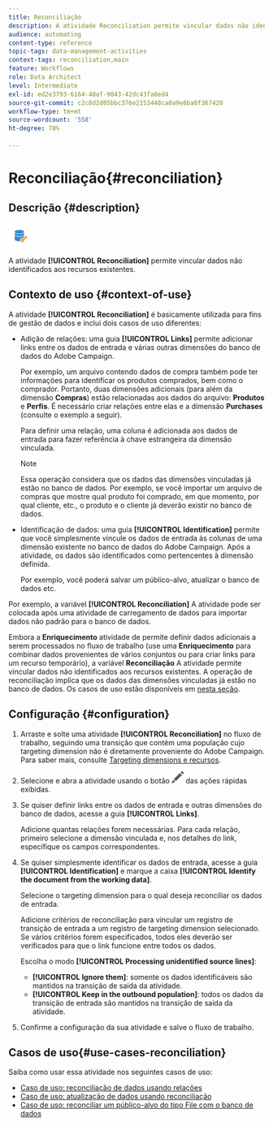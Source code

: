 ```yaml
---
title: Reconciliação
description: A atividade Reconciliation permite vincular dados não identificados aos recursos existentes.
audience: automating
content-type: reference
topic-tags: data-management-activities
context-tags: reconciliation,main
feature: Workflows
role: Data Architect
level: Intermediate
exl-id: ed2e3793-6164-48af-9043-42dc43fa8ed4
source-git-commit: c2c8d2d05bbc376e2153448ca0a9e6ba0f367420
workflow-type: tm+mt
source-wordcount: '558'
ht-degree: 78%

---
```


# Reconciliação{#reconciliation}

## Descrição {#description}

![](assets/reconciliation.png)

A atividade **[!UICONTROL Reconciliation]** permite vincular dados não identificados aos recursos existentes.

## Contexto de uso {#context-of-use}

A atividade **[!UICONTROL Reconciliation]** é basicamente utilizada para fins de gestão de dados e inclui dois casos de uso diferentes:

* Adição de relações: uma guia **[!UICONTROL Links]** permite adicionar links entre os dados de entrada e várias outras dimensões do banco de dados do Adobe Campaign.

   Por exemplo, um arquivo contendo dados de compra também pode ter informações para identificar os produtos comprados, bem como o comprador. Portanto, duas dimensões adicionais (para além da dimensão **Compras**) estão relacionadas aos dados do arquivo: **Produtos** e **Perfis**. É necessário criar relações entre elas e a dimensão **Purchases** (consulte o exemplo a seguir).

   Para definir uma relação, uma coluna é adicionada aos dados de entrada para fazer referência à chave estrangeira da dimensão vinculada.

   >[!NOTE]
   >
   >Essa operação considera que os dados das dimensões vinculadas já estão no banco de dados. Por exemplo, se você importar um arquivo de compras que mostre qual produto foi comprado, em que momento, por qual cliente, etc., o produto e o cliente já deverão existir no banco de dados.

* Identificação de dados: uma guia **[!UICONTROL Identification]** permite que você simplesmente vincule os dados de entrada às colunas de uma dimensão existente no banco de dados do Adobe Campaign. Após a atividade, os dados são identificados como pertencentes à dimensão definida.

   Por exemplo, você poderá salvar um público-alvo, atualizar o banco de dados etc.

Por exemplo, a variável **[!UICONTROL Reconciliation]** A atividade pode ser colocada após uma atividade de carregamento de dados para importar dados não padrão para o banco de dados.

Embora a **Enriquecimento** atividade de permite definir dados adicionais a serem processados no fluxo de trabalho (use uma **Enriquecimento** para combinar dados provenientes de vários conjuntos ou para criar links para um recurso temporário), a variável **Reconciliação** A atividade permite vincular dados não identificados aos recursos existentes. A operação de reconciliação implica que os dados das dimensões vinculadas já estão no banco de dados. Os casos de uso estão disponíveis em [nesta seção](#use-cases-reconciliation).


## Configuração {#configuration}

1. Arraste e solte uma atividade **[!UICONTROL Reconciliation]** no fluxo de trabalho, seguindo uma transição que contém uma população cujo targeting dimension não é diretamente proveniente do Adobe Campaign. Para saber mais, consulte [Targeting dimensions e recursos](../../automating/using/query.md#targeting-dimensions-and-resources).
1. Selecione e abra a atividade usando o botão ![](assets/edit_darkgrey-24px.png) das ações rápidas exibidas.
1. Se quiser definir links entre os dados de entrada e outras dimensões do banco de dados, acesse a guia **[!UICONTROL Links]**.

   Adicione quantas relações forem necessárias. Para cada relação, primeiro selecione a dimensão vinculada e, nos detalhes do link, especifique os campos correspondentes.

1. Se quiser simplesmente identificar os dados de entrada, acesse a guia **[!UICONTROL Identification]** e marque a caixa **[!UICONTROL Identify the document from the working data]**.

   Selecione o targeting dimension para o qual deseja reconciliar os dados de entrada.

   Adicione critérios de reconciliação para vincular um registro de transição de entrada a um registro de targeting dimension selecionado. Se vários critérios forem especificados, todos eles deverão ser verificados para que o link funcione entre todos os dados.

   Escolha o modo **[!UICONTROL Processing unidentified source lines]**:

   * **[!UICONTROL Ignore them]**: somente os dados identificáveis são mantidos na transição de saída da atividade.
   * **[!UICONTROL Keep in the outbound population]**: todos os dados da transição de entrada são mantidos na transição de saída da atividade.

1. Confirme a configuração da sua atividade e salve o fluxo de trabalho.


## Casos de uso{#use-cases-reconciliation}

Saiba como usar essa atividade nos seguintes casos de uso:

* [Caso de uso: reconciliação de dados usando relações](../../automating/using/reconciliation-using-relations.md)
* [Caso de uso: atualização de dados usando reconciliação](../../automating/using/data-update-reconciliation.md)
* [Caso de uso: reconciliar um público-alvo do tipo File com o banco de dados](../../automating/using/reconcile-file-audience-with-database.md)
